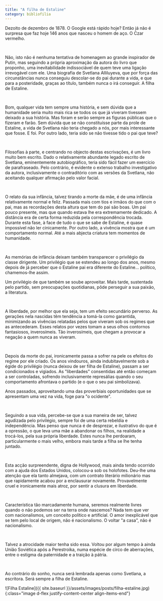 ```yaml
---
title: "A filha de Estaline"
category: bibliofilia
---
```


Dezoito de dezembro de 1878. O Google está rápido hoje? Então já não é surpresa que faz hoje 146 anos que nasceu o homem de aço. O Czar vermelho.

<br />

Não, isto não é nenhuma tentativa de homenagem ao grande inspirador de Putin, mas seguindo a própria aproximação da autora do livro que proponho, uma inevitabilidade indissociável de quem teve uma ligação irrevogável com ele. Uma biografia de Svetlana Alliluyeva, que por força das circunstâncias nunca conseguiu descolar-se do pai durante a vida, e que para a posteridade, graças ao título, também nunca o irá conseguir. A filha de Estaline.

<br />

Bom, qualquer vida tem sempre uma história, e sem dúvida que a humanidade seria muito mais rica se todos os que já viveram tivessem deixado a sua história. Mas foram e serão sempre as figuras públicas que o fizeram e farão. Sem dúvida que se não constituísse parte da prole de Estaline, a vida de Svetlana não teria chegado a nós, por mais interessante que fosse. E foi. Por outro lado, teria sido se não tivesse tido o pai que teve?

<br />

Filosofias à parte, e centrando no objecto destas escrivações, é um livro muito bem escrito. Dado o relativamente abundante legado escrito de Svetlana, eminentemente autobiográfico, teria sido fácil fazer um exercício de parafraseado. Pelo contrário, é evidente o extenso trabalho investigativo da autora, inclusivamente o contraditório com as versões da Svetlana, não aceitando qualquer afirmação pelo valor facial.

<br />

O relato da sua infância, talvez tirando a morte da mãe, é de uma infância relativamente normal e feliz. Passada mais com tios e irmãos do que com o pai, mas as recordações desta altura que tem do pai são boas. Um pai pouco presente, mas que quando estava lhe era extremamente dedicado. A distância era de certa forma reduzida pela correspondência trocada.
Durante esta fase, à face de tudo o que se sabe de Estaline, é quase impossível não ler cinicamente. Por outro lado, a vivência mostra que é um comportamento normal. Até a mais abjecta criatura tem momentos de humanidade.

<br />

As memórias de infância deixam também transparecer o privilégio da classe dirigente. Um privilégio que se estendeu ao longo dos anos, mesmo depois de já perceber que o Estaline pai era diferente do Estaline... político, chamemos-lhe assim.

Um privilégio de que também se soube aproveitar. Mais tarde, sustentada pelo partido, sem preocupações quotidianas, pôde perseguir a sua paixão, a literatura.

<br />

A liberdade, por melhor que ela seja, tem um efeito secundário perverso. As gerações nela nascidas têm tendência a tomá-la como garantida, minimizando as vivências relatadas pelos que viveram sob os regimes que as antecederam. Esses relatos por vezes tomam a seus olhos contornos fantasiosos, inverosímeis. Tão inverosímeis, que chegam a provocar a negação a quem nunca as viveram.

<br />

Depois da morte do pai, ironicamente passa a sofrer na pele os efeitos do regime por ele criado. Os anos vindouros, ainda indubitavelmente sob a égide do privilégio (nunca deixou de ser filha de Estaline), passam a ser condicionados e vigiados. As "liberdades" consentidas até então começam a ser controladas, sofrendo inclusivamente represálias quando o seu comportamento afrontava o partido (e o que o seu pai simbolizava).

Anos passados, aproveitando uma das proverbiais oportunidades que se apresentam uma vez na vida, foge para "o ocidente".

<br />

Seguindo a sua vida, percebe-se que a sua maneira de ser, talvez agudizada pelo privilégio, sempre foi de uma certa rebeldia e independência. Mas penso que nunca é de desprezar, e ilustrativo do que é a opressão, o que leva uma mãe a abandonar os filhos, na realidade a trocá-los, pela sua própria liberdade.
Estes nunca lhe perdoaram, particularmente o mais velho, embora mais tarde a filha se lhe tenha juntado.

<br />

Esta acção surpreendente, digna de Hollywood, mais ainda tendo ocorrido com a ajuda dos Estados Unidos, colocou-a sob os holofotes. Deu-lhe uma atenção que ela tanto almejava, com um contrato literário milionário mas que rapidamente acabou por a enclausurar novamente. Provavelmente cruel e ironicamente mais atroz, por sentir a clusura em liberdade.

<br />

Característica tão marcadamente humana, seremos realmente livres quando o não podemos ser na terra onde nascemos? Nada tem que ver com nacionalismos, um conceito político e artificial. O amor inexplicável que se tem pelo local de origem, não é nacionalismo. O voltar "a casa", não é nacionalismo.

<br />

Talvez a atrocidade maior tenha sido essa. Voltou por algum tempo à ainda União Soviética após a Perestroika, numa espécie de circo de aberrações, entre o estigma da paternidade e a traição à pátria.

<br />

Ao contrário do sonho, nunca será lembrada apenas como Svetlana, a escritora. Será sempre a filha de Estaline.

<span class="container d-flex">
<span class="col">
	<span class="row">
		<span class="col-sm"> 
			<span class="row">![Filha Estaline]({{ site.baseurl }}/assets/images/posts/filha-estaline.jpg){:class="image d-flex justify-content-center align-items-end"}</span>
		</span>
	</span>	
</span>
</span>